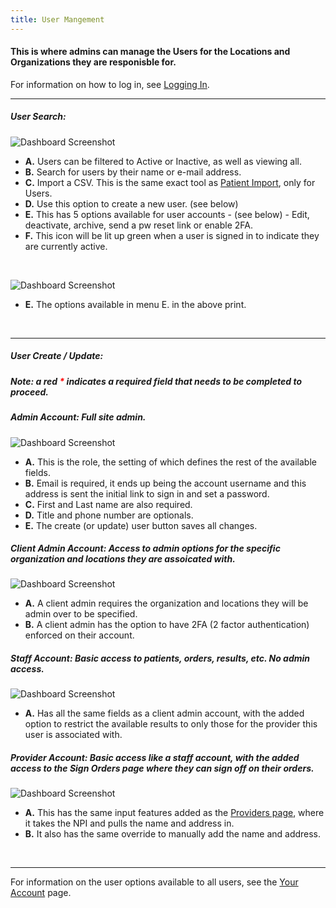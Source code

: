 ```yaml
---
title: User Mangement
---
```


#### This is where admins can manage the Users for the Locations and Organizations they are responisble for.
For information on how to log in, see [Logging In](../logging_in).

<hr />

##### User Search:

![Dashboard Screenshot](/src/assets/screenPrints/userManagement.png)

- **A.** Users can be filtered to Active or Inactive, as well as viewing all.
- **B.** Search for users by their name or e-mail address.
- **C.** Import a CSV.  This is the same exact tool as [Patient Import](/patients/import/), only for Users.
- **D.** Use this option to create a new user.  (see below)
- **E.** This has 5 options available for user accounts - (see below) - Edit, deactivate, archive, send a pw reset link or enable 2FA.
- **F.** This icon will be lit up green when a user is signed in to indicate they are currently active.

<br />

![Dashboard Screenshot](/src/assets/screenPrints/userManagement2.png)

- **E.** The options available in menu E. in the above print.

<br />

<hr />

##### User Create / Update:
##### Note: a red <b style="color: red;">*</b> indicates a required field that needs to be completed to proceed. <br />

##### Admin Account: Full site admin.

![Dashboard Screenshot](/src/assets/screenPrints/userManagementEditAD.png)

- **A.** This is the role, the setting of which defines the rest of the available fields.
- **B.** Email is required, it ends up being the account username and this address is sent the initial link to sign in and set a password.
- **C.** First and Last name are also required.
- **D.** Title and phone number are optionals.
- **E.** The create (or update) user button saves all changes.

##### Client Admin Account: Access to admin options for the specific organization and locations they are assoicated with.
![Dashboard Screenshot](/src/assets/screenPrints/userManagementEditCA.png)

- **A.** A client admin requires the organization and locations they will be admin over to be specified. 
- **B.** A client admin has the option to have 2FA (2 factor authentication) enforced on their account.

##### Staff Account: Basic access to patients, orders, results, etc.  No admin access.
![Dashboard Screenshot](/src/assets/screenPrints/userManagementEditST.png)

- **A.** Has all the same fields as a client admin account, with the added option to restrict the available results to only those for the provider this user is associated with.

##### Provider Account: Basic access like a staff account, with the added access to the Sign Orders page where they can sign off on their orders.
![Dashboard Screenshot](/src/assets/screenPrints/userManagementEditPv.png)

- **A.** This has the same input features added as the [Providers page](/admin/providers/), where it takes the NPI and pulls the name and address in.
- **B.** It also has the same override to manually add the name and address.

<br />

<hr />

For information on the user options available to all users, see the [Your Account](/account/) page.